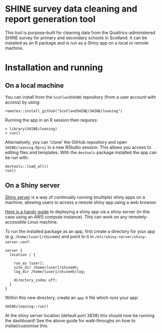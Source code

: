 # SHINE survey data cleaning and report generation tool

This tool is purpose-built for cleaning data from the Qualtrics-administered SHINE survey for primary and secondary schools in Scotland. It can be installed as an R package and is run as a Shiny app on a local or remote machine.

# Installation and running

## On a local machine

You can install from the `ScotlandSHINE` repository (from a user account with access) by using:

```
remotes::install_github("ScotlandSHINE/SHINEcleaning")
```

Running the app in an R session then requires:

```
> library(SHINEcleaning)
> run()
```

Alternatively, you can 'clone' the GitHub repository and open `SHINEcleaning.Rproj` in a new RStudio session. This allows you access to editing files and templates. With the `devtools` package installed the app can be run with:

```
devtools::load_all()
run()
```

## On a Shiny server

[Shiny server](https://posit.co/download/shiny-server/) is a way of continually running (multiple) shiny apps on a machine, allowing users to access a remote shiny app using a web browser.

[Here is a handy guide](https://www.charlesbordet.com/en/guide-shiny-aws/) to deploying a shiny app via a shiny server (in this case using an AWS compute instance). This can work on any remotely-accessible Linux machine.

To run the installed package as an app, first create a directory for your app (e.g. `/home/[user]/shinemh`) and point to it in `/etc/shiny-server/shiny-server.conf`:

```
server {
  location / {

    run_as [user];
    site_dir /home/[user]/shinemh;
    log_dir /home/[user]/shinemh/log;

    directory_index off;
  }
}
```

Within this new directory, create an `app.R` file which runs your app:

```
SHINEcleaning::run()
```

At the shiny server location (default port 3838) this should now be running the dashboard! See the above guide for walk-throughs on how to instlal/customise this.
